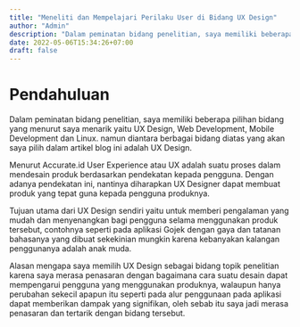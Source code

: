 ```yaml
---
title: "Meneliti dan Mempelajari Perilaku User di Bidang UX Design"
author: "Admin"
description: "Dalam peminatan bidang penelitian, saya memiliki beberapa pilihan bidang yang menurut saya menarik yaitu UX Design, Web Development, Mobile Development dan Linux. namun diantara berbagai bidang diatas yang akan saya pilih dalam artikel blog ini adalah UX Design..."
date: 2022-05-06T15:34:26+07:00
draft: false
---
```


# Pendahuluan

Dalam peminatan bidang penelitian, saya memiliki beberapa pilihan bidang yang menurut saya menarik yaitu UX Design, Web Development, Mobile Development dan Linux. namun diantara berbagai bidang diatas yang akan saya pilih dalam artikel blog ini adalah UX Design.

Menurut Accurate.id User Experience atau UX adalah suatu proses dalam mendesain produk berdasarkan pendekatan kepada pengguna. Dengan adanya pendekatan ini, nantinya diharapkan UX Designer dapat membuat produk yang tepat guna kepada pengguna produknya.

Tujuan utama dari UX Design sendiri yaitu untuk memberi pengalaman yang mudah dan menyenangkan bagi pengguna selama menggunakan produk tersebut, contohnya seperti pada aplikasi Gojek dengan gaya dan tatanan bahasanya yang dibuat sekekinian mungkin karena kebanyakan kalangan penggunanya adalah anak muda.

Alasan mengapa saya memilih UX Design sebagai bidang topik penelitian karena saya merasa penasaran dengan bagaimana cara suatu desain dapat mempengarui pengguna yang menggunakan produknya, walaupun hanya perubahan sekecil apapun itu seperti pada alur penggunaan pada aplikasi dapat memberikan dampak yang signifikan, oleh sebab itu saya jadi merasa penasaran dan tertarik dengan bidang tersebut.